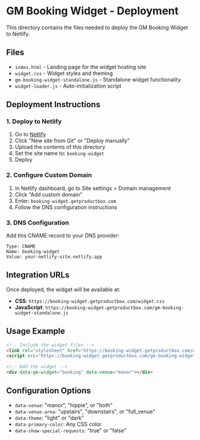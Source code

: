 # GM Booking Widget - Deployment

This directory contains the files needed to deploy the GM Booking Widget to Netlify.

## Files

- `index.html` - Landing page for the widget hosting site
- `widget.css` - Widget styles and theming
- `gm-booking-widget-standalone.js` - Standalone widget functionality
- `widget-loader.js` - Auto-initialization script

## Deployment Instructions

### 1. Deploy to Netlify

1. Go to [Netlify](https://netlify.com)
2. Click "New site from Git" or "Deploy manually"
3. Upload the contents of this directory
4. Set the site name to: `booking-widget`
5. Deploy

### 2. Configure Custom Domain

1. In Netlify dashboard, go to Site settings > Domain management
2. Click "Add custom domain"
3. Enter: `booking-widget.getproductbox.com`
4. Follow the DNS configuration instructions

### 3. DNS Configuration

Add this CNAME record to your DNS provider:
```
Type: CNAME
Name: booking-widget
Value: your-netlify-site.netlify.app
```

## Integration URLs

Once deployed, the widget will be available at:

- **CSS**: `https://booking-widget.getproductbox.com/widget.css`
- **JavaScript**: `https://booking-widget.getproductbox.com/gm-booking-widget-standalone.js`

## Usage Example

```html
<!-- Include the widget files -->
<link rel="stylesheet" href="https://booking-widget.getproductbox.com/widget.css">
<script src="https://booking-widget.getproductbox.com/gm-booking-widget-standalone.js"></script>

<!-- Add the widget -->
<div data-gm-widget="booking" data-venue="manor"></div>
```

## Configuration Options

- `data-venue`: "manor", "hippie", or "both"
- `data-venue-area`: "upstairs", "downstairs", or "full_venue"
- `data-theme`: "light" or "dark"
- `data-primary-color`: Any CSS color
- `data-show-special-requests`: "true" or "false" 